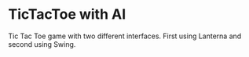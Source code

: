 # TicTacToe with AI

Tic Tac Toe game with two different interfaces. First using Lanterna and second using Swing.
